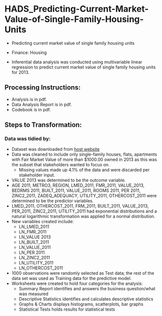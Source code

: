 # HADS_Predicting-Current-Market-Value-of-Single-Family-Housing-Units
- Predicting current market value of single family housing units
- Finance: Housing

- Inferential data analysis was conducted using multivariable linear regression to predict current market value of single family housing units for 2013. 


## Processing Instructions:
- Analysis is in pdf.
- Data Analysis Report is in pdf.
- Codebook is in pdf.


## Steps to Transformation:
### Data was tidied by:
- Dataset was downloaded from [host website](https://www.huduser.gov/portal/datasets/hads/hads.html)
- Data was cleaned to include only single-family houses, flats, apartments with Fair Market Value of more than $1000.00 owned in 2013 as this was the subset that stakeholders wanted to focus on.
  - Missing values made up 4.1% of the data and were discarded per stakeholder input.
- VALUE 2013 was determined to be the outcome variable.
- AGE 2011, METRO3, REGION, LMED_2011, FMR_2011, VALUE_2013, BEDRMS 2011, BUILT_2011, VALUE_2011, ROOMS 2011, PER 2011, ZINC2_2011, ZADEQ_ADEQUACY, UTILITY_2011, OTHERCOST_2011 were determined to be the predictor variables.
- LMED_2011, OTHERCOST_2011, FRM_2011, BUILT_2011, VALUE_2013, PER_2011, ZINC2_2011, UTILITY_2011 had exponential distributions and a natural logarithmic transformation was applied for a normal distribution.
- New variables created include:
  - LN_LMED_2011
  - LN_FMR_2011
  - LN_VALUE 2013
  - LN_BUILT_2011
  - LN_VALUE_2011
  - LN_PER 2011
  - LN_ZINC2_2011
  - LN_UTILITY_2011
  - LN_OTHERCOST_2011
- 1000 observations were randomly selected as Test data; the rest of the data set was used as Training data for the predictive model.
- Worksheets were created to hold four categories for the analysis:
  - Summary Report identifies and answers the business question/what was measured
  - Descriptive Statistics identifies and calculates descriptive statistics
  - Graphs & Charts displays histograms, scatterplots, bar graphs
  - Statistical Tests holds results for statistical tests
